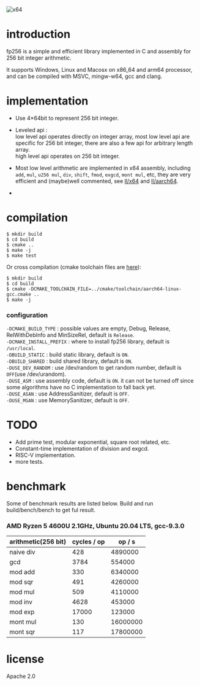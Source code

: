 ![x64](https://github.com/piggypiggy/fp256/workflows/x64/badge.svg)

# introduction
fp256 is a simple and efficient library implemented in C and assembly for 256 bit integer arithmetic.  

It supports Windows, Linux and Macosx on x86_64 and arm64 processor, and can be compiled with MSVC, mingw-w64, gcc and clang.  

# implementation
* Use 4×64bit to represent 256 bit integer.

* Leveled api :  
low level api operates directly on integer array, most low level api are specific for 256 bit integer, there are also a few api for arbitrary length array.  
high level api operates on 256 bit integer.

* Most low level arithmetic are implemented in x64 assembly, including `add`, `mul`, `u256 mul`, `div`, `shift`, `fmod`, `exgcd`, `mont mul`, etc, they are very efficient and (maybe)well commented, see [ll/x64](https://github.com/piggypiggy/fp256/tree/master/src/ll/x64) and [ll/aarch64](https://github.com/piggypiggy/fp256/tree/master/src/ll/aarch64).

* 

# compilation
    $ mkdir build
    $ cd build
    $ cmake ..
    $ make -j
    $ make test

Or cross compilation (cmake toolchain files are [here](https://github.com/piggypiggy/fp256/tree/master/cmake/toolchain)):

    $ mkdir build
    $ cd build
    $ cmake -DCMAKE_TOOLCHAIN_FILE=../cmake/toolchain/aarch64-linux-gcc.cmake ..
    $ make -j

### configuration
`-DCMAKE_BUILD_TYPE` : possible values are empty, Debug, Release, RelWithDebInfo and MinSizeRel, default is `Release`.  
`-DCMAKE_INSTALL_PREFIX` : where to install fp256 library, default is `/usr/local`.  
`-DBUILD_STATIC` : build static library, default is `ON`.  
`-DBUILD_SHARED` : build shared library, default is `ON`.  
`-DUSE_DEV_RANDOM` : use /dev/random to get random number, default is `OFF`(use /dev/urandom).  
`-DUSE_ASM` : use assembly code, default is `ON`. it can not be turned off since some algorithms have no C implementation to fall back yet.  
`-DUSE_ASAN` : use AddressSanitizer, default is `OFF`.  
`-DUSE_MSAN` : use MemorySanitizer, default is `OFF`.  

# TODO
* Add prime test, modular exponential, square root related, etc.
* Constant-time implementation of division and exgcd.
* RISC-V implementation.
* more tests.

# benchmark
Some of benchmark results are listed below. Build and run build/bench/bench to get ful result.
### AMD Ryzen 5 4600U 2.1GHz, Ubuntu 20.04 LTS, gcc-9.3.0
arithmetic(256 bit)     |      cycles / op      |      op / s      |
------------------------|-----------------------|------------------|
naive div               |           428         |     4890000      |
gcd                     |          3784         |      554000      |
mod add                 |           330         |     6340000      |
mod sqr                 |           491         |     4260000      |
mod mul                 |           509         |     4110000      |
mod inv                 |          4628         |      453000      |
mod exp                 |         17000         |      123000      |
mont mul                |           130         |    16000000      |
mont sqr                |           117         |    17800000      |

# license
Apache 2.0
